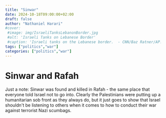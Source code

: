 ```yaml
---
title: "Sinwar"
date: 2024-10-18T09:00:00+02:00
draft: false
author: "Nathaniel Harari"
#cover:
 #image: img/IsraeliTanksLebanonBorder.jpg
 #alt: 'Israeli Tanks on Lebanese Border'
 #caption: 'Israeli tanks on the Lebanese border.  - CNN/Baz Ratner/AP.'
tags: ["politics","war"]
categories: ["politics","war"]
---
```


# Sinwar and Rafah

Just a note: Sinwar was found and killed in Rafah - the same place that everyone told Israel not to go into. Clearly the Palestinians were putting up a humanitarian sob front as they always do, but it just goes to show that Israel shouldn't be listening to others when it comes to how to conduct their war against terrorist Nazi scumbags.

